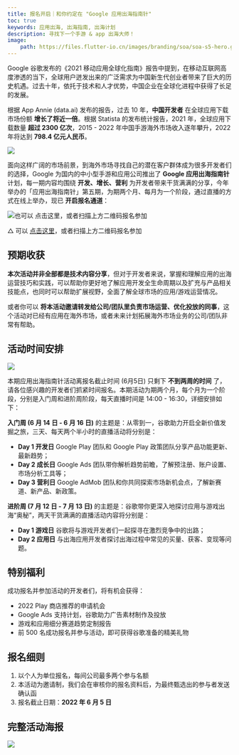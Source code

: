 ```yaml
---
title: 报名开启｜和你约定在 "Google 应用出海指南针"
toc: true
keywords: 应用出海, 出海指南, 出海计划
description: 寻找下一个手游 & app 出海大师！
image:
    path: https://files.flutter-io.cn/images/branding/soa/soa-s5-hero.gif
---
```


Google 谷歌发布的《2021 移动应用全球化指南》报告中提到，在移动互联网高度渗透的当下，全球用户迸发出来的广泛需求为中国新生代创业者带来了巨大的历史机遇。过去十年，依托于技术和人才优势，中国企业在全球化进程中获得了长足的发展。

根据 App Annie (data.ai) 发布的报告，过去 10 年，**中国开发者** 在全球应用下载市场份额 **增长了将近一倍**。根据 Statista 的发布统计报告，2021 年，全球应用下载数量 **超过 2300 亿次**，2015 - 2022 年中国手游海外市场收入逐年攀升，2022 年将达到 **798.4 亿元人民币**。

![]({{site.flutter-files-cn}}/images/branding/soa/soa-s5-hero.gif)

面向这样广阔的市场前景，到海外市场寻找自己的潜在客户群体成为很多开发者们的选择，Google 为国内的中小型手游和应用公司推出了 **Google 应用出海指南针** 计划，每一期内容均围绕 **开发、增长、营利** 为开发者带来干货满满的分享，今年举办的「应用出海指南针」第五期，为期两个月、每月为一个阶段，通过直播的方式在线上举办，现已 **开启报名通道**：

![也可以 [点击这里](https://flutter.cn/urls/soa-s5)，或者扫描上方二维码报名参加]({{site.flutter-files-cn}}/posts/images/2022/05/a79e67ef54841.jpg)

△ 可以 [点击这里](https://flutter.cn/urls/soa-s5)，或者扫描上方二维码报名参加

## 预期收获

**本次活动并非全部都是技术内容分享**，但对于开发者来说，掌握和理解应用的出海运营技巧和实践，可以帮助你更好地了解应用开发全生命周期以及扩充与产品相关技能点，也同时可以帮助扩展视野，全面了解全球市场的应用/游戏运营情况。

或者你可以 **将本活动邀请转发给公司/团队里负责市场运营、优化投放的同事**，这个活动对已经有应用在海外市场，或者未来计划拓展海外市场业务的公司/团队非常有帮助。

## 活动时间安排

![]({{site.flutter-files-cn}}/images/branding/soa/soa-s5-event-timeline.png)

本期应用出海指南针活动离报名截止时间 (6月5日) 只剩下 **不到两周的时间** 了，请各位感兴趣的开发者们抓紧时间报名。本期活动为期两个月，每个月为一个阶段，分别是入门周和进阶周阶段，每天直播时间是 14:00 - 16:30，详细安排如下：

**入门周 (6 月 14 日 - 6 月 16 日)** 的主题是：从零到一，谷歌助力开启全新价值发掘之旅，三天、每天两个半小时的直播活动将分别是：
- **Day 1 开发日** 
Google Play 团队和 Google Play 政策团队分享产品功能更新、最新趋势；
- **Day 2 成长日** 
Google Ads 团队带你解析趋势前瞻，了解预注册、账户设置、市场分析工具等；
- **Day 3 营利日**
Google AdMob 团队和你共同探索市场新机会点，了解新赛道、新产品、新政策。

**进阶周 (7 月 12 日 - 7 月 13 日)** 的主题是：谷歌带你更深入地探讨应用与游戏出海“奥秘”，两天干货满满的直播活动内容将分别是：
- **Day 1 游戏日**
谷歌将与游戏开发者们一起探寻在激烈竞争中的出路；
- **Day 2 应用日**
与出海应用开发者探讨出海过程中常见的买量、获客、变现等问题。

## 特别福利

成功报名并参加活动的开发者们，将有机会获得：
- 2022 Play 商店推荐的申请机会
- Google Ads 支持计划，谷歌助力广告素材制作及投放
- 游戏和应用细分赛道趋势定制报告
- 前 500 名成功报名并参与活动，即可获得谷歌准备的精美礼物

## 报名细则

1. 以个人为单位报名，每间公司最多两个参与名额
1. 本活动为邀请制，我们会在审核你的报名资料后，为最终甄选出的参与者发送确认函
1. 报名截止日期：**2022 年 6 月 5 日**

## 完整活动海报

![]({{site.flutter-files-cn}}/images/branding/soa/soa-s5-flyer.png)
